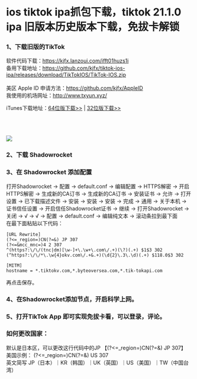 # ios tiktok ipa抓包下载，tiktok 21.1.0 ipa 旧版本历史版本下载，免拔卡解锁

### 1、下载旧版的TikTok

软件代码下载：https://kjfx.lanzoui.com/ifft01huzs1i
<br>
备用下载地址：https://github.com/kjfx/tiktok-ios-ipa/releases/download/TikTokIOS/TikTok-IOS.zip
<br><br>
美区 Apple ID 申请方法：https://github.com/kjfx/AppleID<br>
我使用的机场网址：http://www.txyun.xyz/

iTunes下载地址：[64位版下载>>](https://www.apple.com/itunes/download/win64) | [32位版下载>>](https://www.apple.com/itunes/download/win32)

<br><br><br>
<img src="https://raw.githubusercontent.com/kjfx/ios-tiktok-ipa/main/%E6%8A%93%E5%8C%85%E4%B8%8B%E8%BD%BD-%E5%B8%B8%E8%A7%81%E9%97%AE%E9%A2%98.jpg" />

### 2、下载 Shadowrocket<br>

### 3、在 Shadowrocket 添加配置
打开Shadowrocket → 配置 → default.conf → 编辑配置 → HTTPS解密 → 开启HTTPS解密 → 生成新的CA订书 → 生成新的CA订书 → 安装证书 → 允许 → 打开设置 → 已下载描述文件 → 安装 → 安装 → 安装 → 完成 → 通用 → 关于本机 → 证书信任设置 → 开启信任Shadowrocket证书 → 继续 → 打开Shadowrocket → 关闭 → √ → √ → 配置 → default.conf → 编辑纯文本 → 滚动条拉到最下面 <br>
在最下面粘贴以下代码：

    [URL Rewrite]
    (?<=_region=)CN(?=&) JP 307
    (?<=&mcc_mnc=)4 2 307
    ^(https?:\/\/(tnc|dm)[\w-]+\.\w+\.com\/.+)(\?)(.+) $1$3 302
    (^https?:\/\/*\.\w{4}okv.com\/.+&.+)(\d{2}\.3\.\d)(.+) $118.0$3 302

    [MITM]
    hostname = *.tiktokv.com,*.byteoversea.com,*.tik-tokapi.com
    
再点击保存。

### 4、在Shadowrocket添加节点，开启科学上网。<br>

### 5、打开TikTok App 即可实现免拔卡看，可以登录，评论。

### 如何更改国家：
默认是日本区，可以更改这行代码中的JP 【(?<=_region=)CN(?=&) JP 307】<br>
美国示例： (?<=_region=)CN(?=&) US 307<br>
英文简写 JP（日本）｜KR（韩国）｜UK（英国）｜US（美国）｜TW（中国台湾）

